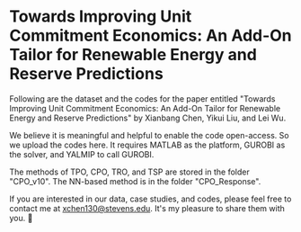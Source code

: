 # Towards Improving Unit Commitment Economics: An Add-On Tailor for Renewable Energy and Reserve Predictions

Following are the dataset and the codes for the paper entitled "Towards Improving Unit Commitment Economics: An Add-On Tailor for Renewable Energy and Reserve Predictions" by Xianbang Chen, Yikui Liu, and Lei Wu.

We believe it is meaningful and helpful to enable the code open-access. So we upload the codes here. It requires MATLAB as the platform, GUROBI as the solver, and YALMIP to call GUROBI.

The methods of TPO, CPO, TRO, and TSP are stored in the folder "CPO_v10". The NN-based method is in the folder "CPO_Response".

If you are interested in our data, case studies, and codes, please feel free to contact me at xchen130@stevens.edu. It's my pleasure to share them with you. 🤨
